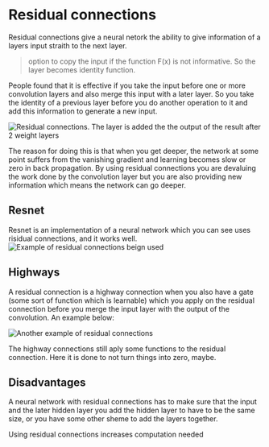 # Residual connections 

Residual connections give a neural netork the ability to give information of a layers input straith to the next layer. 

>option to copy the input if the function F(x) is not informative. So the layer becomes identity function. 

People found that it is effective if you take the input before one or more convolution layers and also merge this input with a later layer. So you take the identity of a previous layer before you do another operation to it and add this information to generate a new input. 

![Residual connections. The layer is added the the output of the result after 2 weight layers](Pasted%20image%2020220610213923.png)

The reason for doing this is that when you get deeper, the network at some point suffers from the vanishing gradient and learning becomes slow or zero in back propagation. By using residual connections you are devaluing the work done by the convolution layer but you are also providing new information which means the network can go deeper. 

## Resnet

Resnet is an implementation of a neural network which you can see uses risidual connections, and it works well.
![Example of residual connections beign used](Pasted%20image%2020220610214427.png)


## Highways
A residual connection is a highway connection when you also have a gate (some sort of function which is learnable) which you apply on the residual connection before you merge the input layer with the output of the convolution.  An example below:

![Another example of residual connections](Pasted%20image%2020220610220826.png)

The highway connections still aply some functions to the residual connection. Here it is done to not turn things into zero, maybe.

## Disadvantages

A neural network with residual connections has to make sure that the input and the later hidden layer you add the hidden layer to have to be the same size, or you have some other sheme to add the layers together. 

Using residual connections increases computation needed